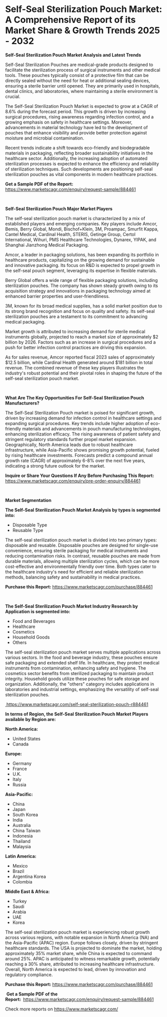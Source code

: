 <p><h1>Self-Seal Sterilization Pouch Market: A Comprehensive Report of its Market Share & Growth Trends 2025 - 2032</h1></p><p><strong>Self-Seal Sterilization Pouch Market Analysis and Latest Trends</strong></p>
<p><p>Self-Seal Sterilization Pouches are medical-grade products designed to facilitate the sterilization process of surgical instruments and other medical tools. These pouches typically consist of a protective film that can be directly sealed without the need for heat or additional sealing devices, ensuring a sterile barrier until opened. They are primarily used in hospitals, dental clinics, and laboratories, where maintaining a sterile environment is crucial.</p><p>The Self-Seal Sterilization Pouch Market is expected to grow at a CAGR of 8.6% during the forecast period. This growth is driven by increasing surgical procedures, rising awareness regarding infection control, and a growing emphasis on safety in healthcare settings. Moreover, advancements in material technology have led to the development of pouches that enhance visibility and provide better protection against moisture and microbial contamination. </p><p>Recent trends indicate a shift towards eco-friendly and biodegradable materials in packaging, reflecting broader sustainability initiatives in the healthcare sector. Additionally, the increasing adoption of automated sterilization processes is expected to enhance the efficiency and reliability of sterilization techniques. Such developments are positioning self-seal sterilization pouches as vital components in modern healthcare practices.</p></p>
<p><strong>Get a Sample PDF of the Report:&nbsp;</strong> <a href="https://www.marketscagr.com/enquiry/request-sample/884461?utm_campaign=2938&utm_medium=2&utm_source=Github&utm_content=ia&utm_term=05042025&utm_id=self-seal-sterilization-pouch">https://www.marketscagr.com/enquiry/request-sample/884461</a></p>
<p>&nbsp;</p>
<p><strong>Self-Seal Sterilization Pouch Major Market Players</strong></p>
<p><p>The self-seal sterilization pouch market is characterized by a mix of established players and emerging companies. Key players include Amcor, Bemis, Berry Global, Mondi, Bischof+Klein, 3M, Proampac, Smurfit Kappa, Cantel Medical, Cardinal Health, STERIS, Getinge Group, Certol International, Wihuri, PMS Healthcare Technologies, Dynarex, YIPAK, and Shanghai Jianzhong Medical Packaging.</p><p>Amcor, a leader in packaging solutions, has been expanding its portfolio in healthcare products, capitalizing on the growing demand for sustainable and innovative packaging. Its focus on R&D is expected to propel growth in the self-seal pouch segment, leveraging its expertise in flexible materials.</p><p>Berry Global offers a wide range of flexible packaging solutions, including sterilization pouches. The company has shown steady growth owing to its acquisition strategy and innovations in packaging technology aimed at enhanced barrier properties and user-friendliness.</p><p>3M, known for its broad medical supplies, has a solid market position due to its strong brand recognition and focus on quality and safety. Its self-seal sterilization pouches are a testament to its commitment to advancing medical packaging.</p><p>Market growth is attributed to increasing demand for sterile medical instruments globally, projected to reach a market size of approximately $2 billion by 2026. Factors such as an increase in surgical procedures and a push for better infection control practices are driving this expansion.</p><p>As for sales revenue, Amcor reported fiscal 2023 sales of approximately $12.5 billion, while Cardinal Health generated around $181 billion in total revenue. The combined revenue of these key players illustrates the industry's robust potential and their pivotal roles in shaping the future of the self-seal sterilization pouch market.</p></p>
<p>&nbsp;</p>
<p><strong>What Are The Key Opportunities For Self-Seal Sterilization Pouch Manufacturers?</strong></p>
<p><p>The Self-Seal Sterilization Pouch market is poised for significant growth, driven by increasing demand for infection control in healthcare settings and expanding surgical procedures. Key trends include higher adoption of eco-friendly materials and advancements in pouch manufacturing technologies, enhancing sterilization efficacy. The rising awareness of patient safety and stringent regulatory standards further propel market expansion. Geographically, North America leads due to robust healthcare infrastructure, while Asia-Pacific shows promising growth potential, fueled by rising healthcare investments. Forecasts predict a compound annual growth rate (CAGR) of approximately 6-8% over the next five years, indicating a strong future outlook for the market.</p></p>
<p><strong>Inquire or Share Your Questions If Any Before Purchasing This Report:</strong> <a href="https://www.marketscagr.com/enquiry/pre-order-enquiry/884461?utm_campaign=2938&utm_medium=2&utm_source=Github&utm_content=ia&utm_term=05042025&utm_id=self-seal-sterilization-pouch">https://www.marketscagr.com/enquiry/pre-order-enquiry/884461</a></p>
<p>&nbsp;</p>
<p><strong>Market Segmentation</strong></p>
<p><strong>The Self-Seal Sterilization Pouch Market Analysis by types is segmented into:</strong></p>
<p><ul><li>Disposable Type</li><li>Reusable Type</li></ul></p>
<p><p>The self-seal sterilization pouch market is divided into two primary types: disposable and reusable. Disposable pouches are designed for single-use convenience, ensuring sterile packaging for medical instruments and reducing contamination risks. In contrast, reusable pouches are made from durable materials, allowing multiple sterilization cycles, which can be more cost-effective and environmentally friendly over time. Both types cater to the healthcare industry's need for efficient and reliable sterilization methods, balancing safety and sustainability in medical practices.</p></p>
<p><strong>Purchase this Report:&nbsp;</strong><a href="https://www.marketscagr.com/purchase/884461?utm_campaign=2938&utm_medium=2&utm_source=Github&utm_content=ia&utm_term=05042025&utm_id=self-seal-sterilization-pouch">https://www.marketscagr.com/purchase/884461</a></p>
<p>&nbsp;</p>
<p><strong>The Self-Seal Sterilization Pouch Market Industry Research by Application is segmented into:</strong></p>
<p><ul><li>Food and Beverages</li><li>Healthcare</li><li>Cosmetics</li><li>Household Goods</li><li>Others</li></ul></p>
<p><p>The self-seal sterilization pouch market serves multiple applications across various sectors. In the food and beverage industry, these pouches ensure safe packaging and extended shelf life. In healthcare, they protect medical instruments from contamination, enhancing safety and hygiene. The cosmetics sector benefits from sterilized packaging to maintain product integrity. Household goods utilize these pouches for safe storage and organization. Additionally, the "others" category includes applications in laboratories and industrial settings, emphasizing the versatility of self-seal sterilization pouches.</p></p>
<p><a href="https://www.marketscagr.com/self-seal-sterilization-pouch-r884461?utm_campaign=2938&utm_medium=2&utm_source=Github&utm_content=ia&utm_term=05042025&utm_id=self-seal-sterilization-pouch">&nbsp;https://www.marketscagr.com/self-seal-sterilization-pouch-r884461</a></p>
<p><strong>In terms of Region, the Self-Seal Sterilization Pouch Market Players available by Region are:</strong></p>
<p>
    <p> <strong> North America: </strong>
        <ul>
            <li>United States</li>
            <li>Canada</li>
        </ul>
        </p> 
    <p> <strong> Europe: </strong>
        <ul>
            <li>Germany</li>
            <li>France</li>
            <li>U.K.</li>
            <li>Italy</li>
            <li>Russia</li>
        </ul>
        </p> 
    <p> <strong> Asia-Pacific: </strong>
        <ul>
            <li>China</li>
            <li>Japan</li>
            <li>South Korea</li>
            <li>India</li>
            <li>Australia</li>
            <li>China Taiwan</li>
            <li>Indonesia</li>
            <li>Thailand</li>
            <li>Malaysia</li>
        </ul>
        </p> 
    <p> <strong> Latin America: </strong>
        <ul>
            <li>Mexico</li>
            <li>Brazil</li>
            <li>Argentina Korea</li>
            <li>Colombia</li>
        </ul>
        </p> 
    <p> <strong> Middle East & Africa: </strong>
        <ul>
            <li>Turkey</li>
            <li>Saudi</li>
            <li>Arabia</li>
            <li>UAE</li>
            <li>Korea</li>
        </ul>
    </p>
    </p>
<p><p>The self-seal sterilization pouch market is experiencing robust growth across various regions, with notable expansion in North America (NA) and the Asia-Pacific (APAC) region. Europe follows closely, driven by stringent healthcare standards. The USA is projected to dominate the market, holding approximately 35% market share, while China is expected to command around 25%. APAC is anticipated to witness remarkable growth, potentially reaching a 30% share, attributed to increasing healthcare infrastructure. Overall, North America is expected to lead, driven by innovation and regulatory compliance.</p></p>
<p><strong>Purchase this Report: </strong><a href="https://www.marketscagr.com/purchase/884461?utm_campaign=2938&utm_medium=2&utm_source=Github&utm_content=ia&utm_term=05042025&utm_id=self-seal-sterilization-pouch">https://www.marketscagr.com/purchase/884461</a></p>
<p>&nbsp;<strong>Get a Sample PDF of the Report:&nbsp;&nbsp;</strong><a href="https://www.marketscagr.com/enquiry/request-sample/884461?utm_campaign=2938&utm_medium=2&utm_source=Github&utm_content=ia&utm_term=05042025&utm_id=self-seal-sterilization-pouch">https://www.marketscagr.com/enquiry/request-sample/884461</a></p>
<p><strong></strong></p>
<p>Check more reports on <a href="https://www.marketscagr.com/?utm_campaign=2938&utm_medium=2&utm_source=Github&utm_content=ia&utm_term=05042025&utm_id=self-seal-sterilization-pouch">https://www.marketscagr.com/</a></p>